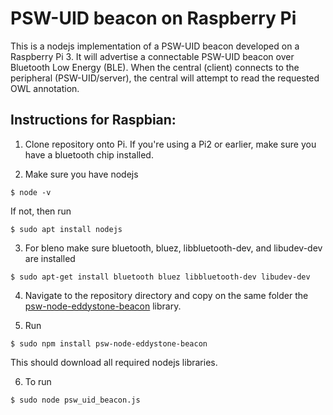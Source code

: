 PSW-UID beacon on Raspberry Pi
=========================

This is a nodejs implementation of a PSW-UID beacon developed on a Raspberry Pi 3.
It will advertise a connectable PSW-UID beacon over Bluetooth Low Energy (BLE). 
When the central (client) connects to the peripheral (PSW-UID/server), the
central will attempt to read the requested OWL annotation.

Instructions for Raspbian:
--------------------------
1. Clone repository onto Pi. If you're using a Pi2 or earlier, make sure you
have a bluetooth chip installed.

2. Make sure you have nodejs

```
$ node -v
```

If not, then run

```
$ sudo apt install nodejs
```

3. For bleno make sure bluetooth, bluez, libbluetooth-dev, and libudev-dev 
   are installed

```
$ sudo apt-get install bluetooth bluez libbluetooth-dev libudev-dev
```

4. Navigate to the repository directory and copy on the same folder the [psw-node-eddystone-beacon](https://github.com/sisinflab-swot/psw-node-eddystone-beacon) library.

5. Run

```
$ sudo npm install psw-node-eddystone-beacon
```

This should download all required nodejs libraries.

6. To run

```
$ sudo node psw_uid_beacon.js
```
